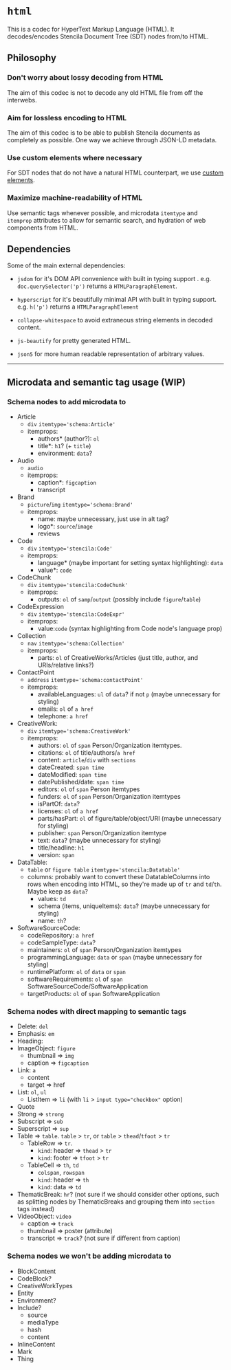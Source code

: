 # `html`

This is a codec for HyperText Markup Language (HTML).
It decodes/encodes Stencila Document Tree (SDT) nodes from/to HTML.

## Philosophy

### Don't worry about lossy decoding from HTML

The aim of this codec is not to decode any old HTML file from off the interwebs.

### Aim for lossless encoding to HTML

The aim of this codec is to be able to publish Stencila documents as
completely as possible. One way we achieve through JSON-LD metadata.

### Use custom elements where necessary

For SDT nodes that do not have a natural HTML counterpart, we use
[custom elements](https://developer.mozilla.org/en-US/docs/Web/Web_Components/Using_custom_elements).

### Maximize machine-readability of HTML

Use semantic tags whenever possible, and microdata `itemtype` and `itemprop` attributes to allow for semantic search, and hydration of web components from HTML.

## Dependencies

Some of the main external dependencies:

- `jsdom` for it's DOM API convenience with built in typing support .
  e.g. `doc.querySelector('p')` returns a `HTMLParagraphElement`.

- `hyperscript` for it's beautifully minimal API with built in typing support.
  e.g. `h('p')` returns a `HTMLParagraphElement`

- `collapse-whitespace` to avoid extraneous string elements in decoded content.

- `js-beautify` for pretty generated HTML.

- `json5` for more human readable representation of arbitrary values.

---

## Microdata and semantic tag usage (WIP)

### Schema nodes to add microdata to
* Article
    * `div` `itemtype='schema:Article'`
    * itemprops:
        * authors* (author?): `ol`
        * title*: `h1`? (+ `title`)
        * environment: `data`?
* Audio
    * `audio`
    * itemprops:
        * caption*: `figcaption`
        * transcript
* Brand
    * `picture`/`img` `itemtype='schema:Brand'`
    * itemprops:
        * name: maybe unnecessary, just use in alt tag?
        * logo*: `source`/`image`
        * reviews
* Code
    * `div` `itemtype='stencila:Code'`
    * itemprops:
        * language* (maybe important for setting syntax highlighting): `data`
        * value*: `code`
* CodeChunk
    * `div` `itemtype='stencila:CodeChunk'`
    * itemprops:
        * outputs: `ol` of `samp`/`output` (possibly include `figure`/`table`)
* CodeExpression
    * `div` `itemtype='stencila:CodeExpr'`
    * itemprops:
        * value:`code` (syntax highlighting from Code node's language prop)
* Collection
    * `nav` `itemtype='schema:Collection'`
    * itemprops:
        * parts: `ol` of CreativeWorks/Articles (just title, author, and URIs/relative links?)
* ContactPoint
    * `address` `itemtype='schema:contactPoint'`
    * itemprops:
        * availableLanguages: `ul` of `data`? if not `p` (maybe unnecessary for styling)
        * emails: `ol` of `a href`
        * telephone: `a href`
* CreativeWork:
    * `div` `itemtype='schema:CreativeWork'`
    * itemprops:
        * authors: `ol` of `span` Person/Organization itemtypes.
        * citations: `ol` of title/authors/`a href`
        * content: `article`/`div` with `sections`
        * dateCreated: `span time`
        * dateModified: `span time`
        * datePublished/date: `span time`
        * editors: `ol` of `span` Person itemtypes
        * funders: `ol` of `span` Person/Organization itemtypes
        * isPartOf: `data`?
        * licenses: `ol` of `a href`
        * parts/hasPart: `ol` of figure/table/object/URI (maybe unnecessary for styling)
        * publisher: `span` Person/Organization itemtype
        * text: `data`? (maybe unnecessary for styling)
        * title/headline: `h1`
        * version: `span`
* DataTable:
    * `table` or `figure table` `itemtype='stencila:Datatable'`
    * columns: probably want to convert these DatatableColumns into rows when encoding into HTML, so they're made up of `tr` and `td`/`th`. Maybe keep as `data`?
        * values: `td`
        * schema (items, uniqueItems): `data`? (maybe unnecessary for styling)
        * name: `th`?
* SoftwareSourceCode:
    * codeRepository: `a href`
    * codeSampleType: `data`?
    * maintainers: `ol` of `span` Person/Organization itemtypes
    * programmingLanguage: `data` or `span` (maybe unnecessary for styling)
    * runtimePlatform: `ol` of `data` or `span`
    * softwareRequirements: `ol` of `span` SoftwareSourceCode/SoftwareApplication
    * targetProducts: `ol` of `span` SoftwareApplication

### Schema nodes with direct mapping to semantic tags
* Delete: `del`
* Emphasis: `em`
* Heading: 
* ImageObject: `figure`
    * thumbnail => `img`
    * caption => `figcaption`
* Link: `a`
    * content
    * target => href
* List: `ol`, `ul` 
  * ListItem => `li` (with `li` > `input type="checkbox"` option)
* Quote
* Strong => `strong`
* Subscript => `sub`
* Superscript => `sup`
* Table => `table`. `table` > `tr`, or `table` > `thead`/`tfoot` > `tr`
    * TableRow => `tr`.
        * `kind`: header => `thead` > `tr`
        * `kind`: footer => `tfoot` > `tr`
    * TableCell => `th`, `td`
        * `colspan`, `rowspan`
        * `kind`: header => `th`
        * `kind`: data => `td`
* ThematicBreak: `hr`? (not sure if we should consider other options, such as splitting nodes by ThematicBreaks and grouping them into `section` tags instead)
* VideoObject: `video`
    * caption => `track`
    * thumbnail => poster (attribute)
    * transcript => `track`? (not sure if different from caption)

### Schema nodes we won't be adding microdata to
* BlockContent
* CodeBlock?
* CreativeWorkTypes
* Entity
* Environment?
* Include?
    * source
    * mediaType
    * hash
    * content
* InlineContent
* Mark
* Thing
